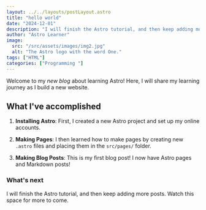 ```yaml
---
layout: ../../layouts/postLayout.astro
title: "hello world"
date: "2024-12-01"
description: "I will finish the Astro tutorial, and then keep adding more posts. Watch this space for more to come"
author: "Astro Learner"
image:
  src: "/src/assets/images/img2.jpg"
  alt: "The Astro logo with the word One."
tags: ["HTML"]
categories: ["Programming "]
---
```




Welcome to my _new blog_ about learning Astro! Here, I will share my learning journey as I build a new website.
## **What I've accomplished**

1. **Installing Astro**: First, I created a new Astro project and set up my online accounts.

2. **Making Pages**: I then learned how to make pages by creating new `.astro` files and placing them in the `src/pages/` folder.

3. **Making Blog Posts**: This is my first blog post! I now have Astro pages and Markdown posts!

### What's next

I will finish the Astro tutorial, and then keep adding more posts. Watch this space for more to come.
